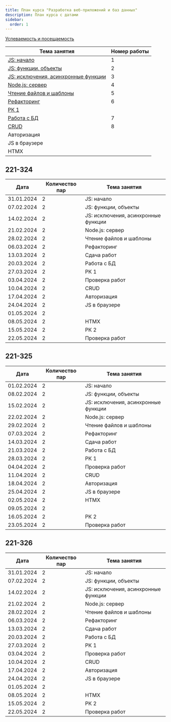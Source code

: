 ```yaml
---
title: План курса "Разработка веб-приложений и баз данных"
description: План курса с датами
sidebar:
  order: 1
---
```


[Успеваемость и посещаемость](https://drive.google.com/drive/folders/1X9cXEVZBchH0bVzzt8MhHaYC12A17wcC?usp=sharing)

| Тема занятия                                                           | Номер работы |
| ---------------------------------------------------------------------- | ------------ |
| [JS: начало](/2023/веб-приложения-и-бд/lab1/)                          | 1            |
| [JS: функции, объекты](/2023/веб-приложения-и-бд/lab2/)                | 2            |
| [JS: исключения, асинхронные функции](/2023/веб-приложения-и-бд/lab3/) | 3            |
| [Node.js: сервер](/2023/веб-приложения-и-бд/lab4/)                     | 4            |
| [Чтение файлов и шаблоны](/2023/веб-приложения-и-бд/lab5/)             | 5            |
| [Рефакторинг](/2023/веб-приложения-и-бд/lab6/)                         | 6            |
| [РК 1](/2023/веб-приложения-и-бд/rk-js/)                               |              |
| [Работа с БД](/2023/веб-приложения-и-бд/lab7/)                         | 7            |
| [CRUD](/2023/веб-приложения-и-бд/lab8/)                                | 8            |
| Авторизация                                                            |              |
| JS в браузере                                                          |              |
| HTMX                                                                   |              |

## 221-324

| Дата       | Количество пар | Тема занятия                        |
| ---------- | -------------- | ----------------------------------- |
| 31.01.2024 | 2              | JS: начало                          |
| 07.02.2024 | 2              | JS: функции, объекты                |
| 14.02.2024 | 2              | JS: исключения, асинхронные функции |
| 21.02.2024 | 2              | Node.js: сервер                     |
| 28.02.2024 | 2              | Чтение файлов и шаблоны             |
| 06.03.2024 | 2              | Рефакторинг                         |
| 13.03.2024 | 2              | Сдача работ                         |
| 20.03.2024 | 2              | Работа с БД                         |
| 27.03.2024 | 2              | РК 1                                |
| 03.04.2024 | 2              | Проверка работ                      |
| 10.04.2024 | 2              | CRUD                                |
| 17.04.2024 | 2              | Авторизация                         |
| 24.04.2024 | 2              | JS в браузере                       |
| 01.05.2024 | 2              |                                     |
| 08.05.2024 | 2              | HTMX                                |
| 15.05.2024 | 2              | РК 2                                |
| 22.05.2024 | 2              | Проверка работ                      |

## 221-325

| Дата       | Количество пар | Тема занятия                        |
| ---------- | -------------- | ----------------------------------- |
| 01.02.2024 | 2              | JS: начало                          |
| 08.02.2024 | 2              | JS: функции, объекты                |
| 15.02.2024 | 2              | JS: исключения, асинхронные функции |
| 22.02.2024 | 2              | Node.js: сервер                     |
| 29.02.2024 | 2              | Чтение файлов и шаблоны             |
| 07.03.2024 | 2              | Рефакторинг                         |
| 14.03.2024 | 2              | Сдача работ                         |
| 21.03.2024 | 2              | Работа с БД                         |
| 28.03.2024 | 2              | РК 1                                |
| 04.04.2024 | 2              | Проверка работ                      |
| 11.04.2024 | 2              | CRUD                                |
| 18.04.2024 | 2              | Авторизация                         |
| 25.04.2024 | 2              | JS в браузере                       |
| 02.05.2024 | 2              | HTMX                                |
| 09.05.2024 | 2              |                                     |
| 16.05.2024 | 2              | РК 2                                |
| 23.05.2024 | 2              | Проверка работ                      |

## 221-326

| Дата       | Количество пар | Тема занятия                        |
| ---------- | -------------- | ----------------------------------- |
| 31.01.2024 | 2              | JS: начало                          |
| 07.02.2024 | 2              | JS: функции, объекты                |
| 14.02.2024 | 2              | JS: исключения, асинхронные функции |
| 21.02.2024 | 2              | Node.js: сервер                     |
| 28.02.2024 | 2              | Чтение файлов и шаблоны             |
| 06.03.2024 | 2              | Рефакторинг                         |
| 13.03.2024 | 2              | Сдача работ                         |
| 20.03.2024 | 2              | Работа с БД                         |
| 27.03.2024 | 2              | РК 1                                |
| 03.04.2024 | 2              | Проверка работ                      |
| 10.04.2024 | 2              | CRUD                                |
| 17.04.2024 | 2              | Авторизация                         |
| 24.04.2024 | 2              | JS в браузере                       |
| 01.05.2024 | 2              |                                     |
| 08.05.2024 | 2              | HTMX                                |
| 15.05.2024 | 2              | РК 2                                |
| 22.05.2024 | 2              | Проверка работ                      |
